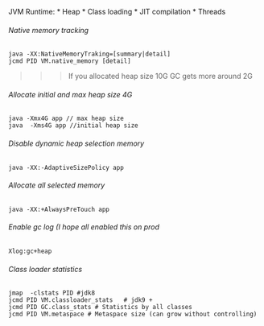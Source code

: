 JVM Runtime:
	* Heap
	* Class loading
	* JIT compilation
	* Threads

###### Native memory tracking 
```
java -XX:NativeMemoryTraking=[summary|detail]
jcmd PID VM.native_memory [detail]
```
>>> If you allocated heap size 10G GC gets more around 2G
###### Allocate initial  and max heap size 4G
```
java -Xmx4G app // max heap size
java  -Xms4G app //initial heap size
```
###### Disable dynamic heap selection memory
```
java -XX:-AdaptiveSizePolicy app
```
###### Allocate all selected memory
```
java -XX:+AlwaysPreTouch app
```
###### Enable gc log (I hope all enabled this on prod
```
Xlog:gc+heap
```
###### Class loader statistics
```
jmap  -clstats PID #jdk8
jcmd PID VM.classloader_stats	# jdk9 +
jcmd PID GC.class_stats # Statistics by all classes
jcmd PID VM.metaspace # Metaspace size (can grow without controlling)
```

